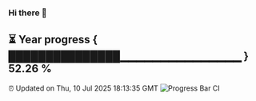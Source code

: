 ### Hi there 👋
⏳ Year progress { ███████████████▁▁▁▁▁▁▁▁▁▁▁▁▁▁▁ } 52.26 %
---
⏰ Updated on Thu, 10 Jul 2025 18:13:35 GMT
![Progress Bar CI](https://github.com/Moyi321/Moyi321/workflows/Progress%20Bar%20CI/badge.svg)
